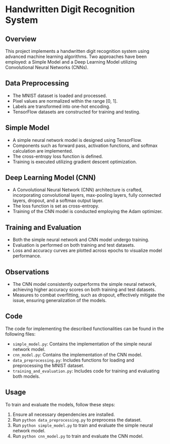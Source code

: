 # Handwritten Digit Recognition System

## Overview
This project implements a handwritten digit recognition system using advanced machine learning algorithms. Two approaches have been employed: a Simple Model and a Deep Learning Model utilizing Convolutional Neural Networks (CNNs).

## Data Preprocessing
- The MNIST dataset is loaded and processed.
- Pixel values are normalized within the range [0, 1].
- Labels are transformed into one-hot encoding.
- TensorFlow datasets are constructed for training and testing.

## Simple Model
- A simple neural network model is designed using TensorFlow.
- Components such as forward pass, activation functions, and softmax calculation are implemented.
- The cross-entropy loss function is defined.
- Training is executed utilizing gradient descent optimization.

## Deep Learning Model (CNN)
- A Convolutional Neural Network (CNN) architecture is crafted, incorporating convolutional layers, max-pooling layers, fully connected layers, dropout, and a softmax output layer.
- The loss function is set as cross-entropy.
- Training of the CNN model is conducted employing the Adam optimizer.

## Training and Evaluation
- Both the simple neural network and CNN model undergo training.
- Evaluation is performed on both training and test datasets.
- Loss and accuracy curves are plotted across epochs to visualize model performance.

## Observations
- The CNN model consistently outperforms the simple neural network, achieving higher accuracy scores on both training and test datasets.
- Measures to combat overfitting, such as dropout, effectively mitigate the issue, ensuring generalization of the models.

## Code
The code for implementing the described functionalities can be found in the following files:
- `simple_model.py`: Contains the implementation of the simple neural network model.
- `cnn_model.py`: Contains the implementation of the CNN model.
- `data_preprocessing.py`: Includes functions for loading and preprocessing the MNIST dataset.
- `training_and_evaluation.py`: Includes code for training and evaluating both models.

## Usage
To train and evaluate the models, follow these steps:
1. Ensure all necessary dependencies are installed.
2. Run `python data_preprocessing.py` to preprocess the dataset.
3. Run `python simple_model.py` to train and evaluate the simple neural network model.
4. Run `python cnn_model.py` to train and evaluate the CNN model.

